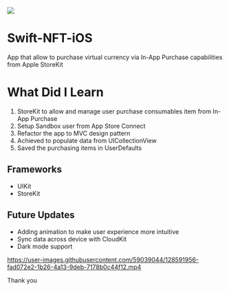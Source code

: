 <img src="https://github.com/esikmalazman/Swift-NFT-iOS/blob/main/1.png?raw=true>">

# Swift-NFT-iOS
 App that allow to purchase virtual currency via In-App Purchase capabilities from Apple StoreKit

# What Did I Learn

1. StoreKit to allow and manage user purchase consumables item from In-App Purchase
2. Setup Sandbox user from App Store Connect
3. Refactor the app to MVC design pattern
4. Achieved to populate data from UICollectionView
5. Saved the purchasing items in UserDefaults

## Frameworks

- UIKit
- StoreKit

## Future Updates

- Adding animation to make user experience more intuitive
- Sync data across device with CloudKit
- Dark mode support



https://user-images.githubusercontent.com/59039044/128591956-fad072e2-1b26-4a13-9deb-7178b0c44f12.mp4

Thank you 
